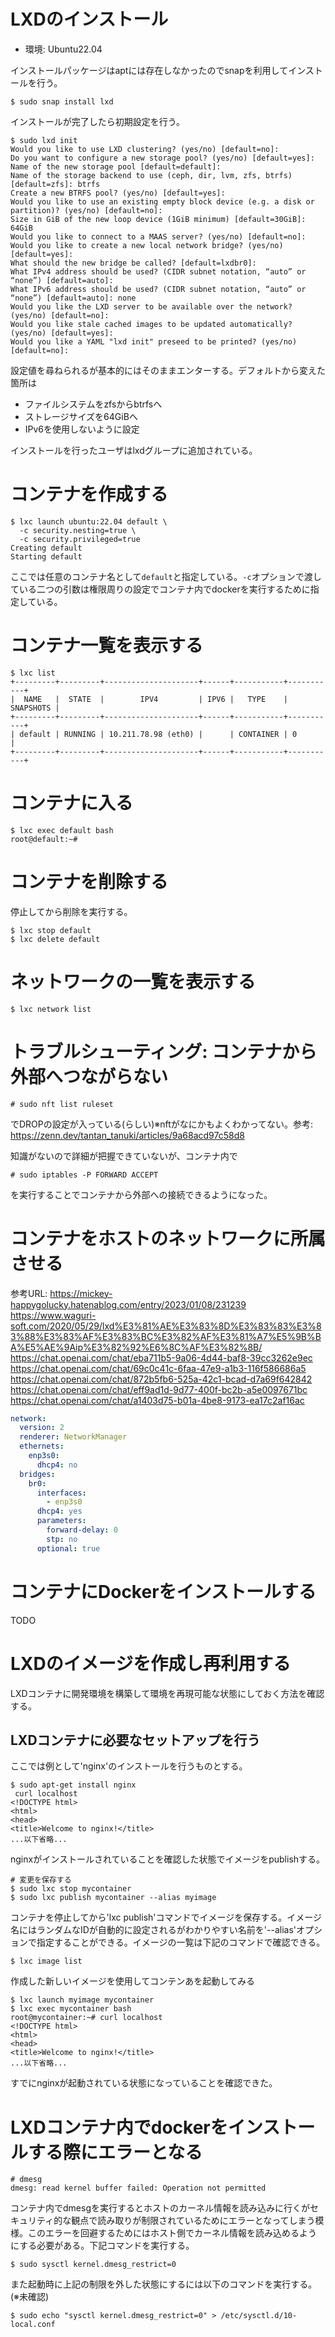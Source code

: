 # LXDのインストール

- 環境: Ubuntu22.04

インストールパッケージはaptには存在しなかったのでsnapを利用してインストールを行う。

```
$ sudo snap install lxd
```

インストールが完了したら初期設定を行う。

```
$ sudo lxd init
Would you like to use LXD clustering? (yes/no) [default=no]:
Do you want to configure a new storage pool? (yes/no) [default=yes]:
Name of the new storage pool [default=default]:
Name of the storage backend to use (ceph, dir, lvm, zfs, btrfs) [default=zfs]: btrfs
Create a new BTRFS pool? (yes/no) [default=yes]:
Would you like to use an existing empty block device (e.g. a disk or partition)? (yes/no) [default=no]:
Size in GiB of the new loop device (1GiB minimum) [default=30GiB]: 64GiB
Would you like to connect to a MAAS server? (yes/no) [default=no]:
Would you like to create a new local network bridge? (yes/no) [default=yes]:
What should the new bridge be called? [default=lxdbr0]:
What IPv4 address should be used? (CIDR subnet notation, “auto” or “none”) [default=auto]:
What IPv6 address should be used? (CIDR subnet notation, “auto” or “none”) [default=auto]: none
Would you like the LXD server to be available over the network? (yes/no) [default=no]:
Would you like stale cached images to be updated automatically? (yes/no) [default=yes]:
Would you like a YAML "lxd init" preseed to be printed? (yes/no) [default=no]:
```

設定値を尋ねられるが基本的にはそのままエンターする。デフォルトから変えた箇所は

- ファイルシステムをzfsからbtrfsへ
- ストレージサイズを64GiBへ
- IPv6を使用しないように設定

インストールを行ったユーザはlxdグループに追加されている。

# コンテナを作成する

```
$ lxc launch ubuntu:22.04 default \
  -c security.nesting=true \
  -c security.privileged=true
Creating default
Starting default
```

ここでは任意のコンテナ名として`default`と指定している。`-c`オプションで渡している二つの引数は権限周りの設定でコンテナ内でdockerを実行するために指定している。

# コンテナ一覧を表示する

```
$ lxc list
+---------+---------+---------------------+------+-----------+-----------+
|  NAME   |  STATE  |        IPV4         | IPV6 |   TYPE    | SNAPSHOTS |
+---------+---------+---------------------+------+-----------+-----------+
| default | RUNNING | 10.211.78.98 (eth0) |      | CONTAINER | 0         |
+---------+---------+---------------------+------+-----------+-----------+
```

# コンテナに入る

```
$ lxc exec default bash
root@default:~#
```

# コンテナを削除する

停止してから削除を実行する。

```
$ lxc stop default
$ lxc delete default
```

# ネットワークの一覧を表示する

```
$ lxc network list
```

# トラブルシューティング: コンテナから外部へつながらない


```
# sudo nft list ruleset
```

でDROPの設定が入っている(らしい)※nftがなにかもよくわかってない。参考: https://zenn.dev/tantan_tanuki/articles/9a68acd97c58d8

知識がないので詳細が把握できていないが、コンテナ内で

```
# sudo iptables -P FORWARD ACCEPT
```

を実行することでコンテナから外部への接続できるようになった。

# コンテナをホストのネットワークに所属させる

参考URL: https://mickey-happygolucky.hatenablog.com/entry/2023/01/08/231239
         https://www.waguri-soft.com/2020/05/29/lxd%E3%81%AE%E3%83%8D%E3%83%83%E3%83%88%E3%83%AF%E3%83%BC%E3%82%AF%E3%81%A7%E5%9B%BA%E5%AE%9Aip%E3%82%92%E6%8C%AF%E3%82%8B/
         https://chat.openai.com/chat/eba711b5-9a06-4d44-baf8-39cc3262e9ec
         https://chat.openai.com/chat/69c0c41c-6faa-47e9-a1b3-116f586686a5
         https://chat.openai.com/chat/872b5fb6-525a-42c1-bcad-d7a69f642842
         https://chat.openai.com/chat/eff9ad1d-9d77-400f-bc2b-a5e0097671bc
         https://chat.openai.com/chat/a1403d75-b01a-4be8-9173-ea17c2af16ac


```yaml
network:
  version: 2
  renderer: NetworkManager
  ethernets:
    enp3s0:
      dhcp4: no
  bridges:
    br0:
      interfaces:
        - enp3s0
      dhcp4: yes
      parameters:
        forward-delay: 0
        stp: no
      optional: true
```



# コンテナにDockerをインストールする

TODO


# LXDのイメージを作成し再利用する

LXDコンテナに開発環境を構築して環境を再現可能な状態にしておく方法を確認する。

## LXDコンテナに必要なセットアップを行う

ここでは例として'nginx'のインストールを行うものとする。

```
$ sudo apt-get install nginx
 curl localhost
<!DOCTYPE html>
<html>
<head>
<title>Welcome to nginx!</title>
...以下省略...
```

nginxがインストールされていることを確認した状態でイメージをpublishする。

```
# 変更を保存する
$ sudo lxc stop mycontainer
$ sudo lxc publish mycontainer --alias myimage
```

コンテナを停止してから'lxc publish'コマンドでイメージを保存する。イメージ名にはランダムなIDが自動的に設定されるがわかりやすい名前を'--alias'オプションで指定することができる。イメージの一覧は下記のコマンドで確認できる。

```
$ lxc image list
```

作成した新しいイメージを使用してコンテンあを起動してみる

```
$ lxc launch myimage mycontainer
$ lxc exec mycontainer bash
root@mycontainer:~# curl localhost
<!DOCTYPE html>
<html>
<head>
<title>Welcome to nginx!</title>
...以下省略...
```

すでにnginxが起動されている状態になっていることを確認できた。

# LXDコンテナ内でdockerをインストールする際にエラーとなる

```
# dmesg
dmesg: read kernel buffer failed: Operation not permitted
```

コンテナ内でdmesgを実行するとホストのカーネル情報を読み込みに行くがセキュリティ的な観点で読み取りが制限されているためにエラーとなってしまう模様。このエラーを回避するためにはホスト側でカーネル情報を読み込めるようにする必要がある。下記コマンドを実行する。

```
$ sudo sysctl kernel.dmesg_restrict=0
```

また起動時に上記の制限を外した状態にするには以下のコマンドを実行する。(※未確認)

```
$ sudo echo "sysctl kernel.dmesg_restrict=0" > /etc/sysctl.d/10-local.conf
```
